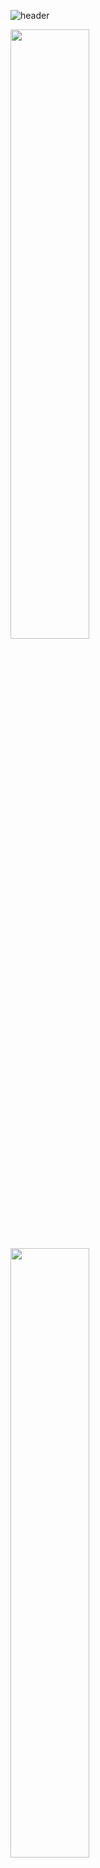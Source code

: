 ![header](https://capsule-render.vercel.app/api?type=wave&height=150&text=Younghun%20👋%20&fontSize=90)

<a href="https://github.com/anuraghazra/github-readme-stats">
  <img align="center" width=50%
       src="https://github-readme-stats.vercel.app/api/pin/?username=youngban&count_private=true&hide=stars,prs&custom_title=younghun's%20Github%20Stats&hide_rank=true&theme=graywhite&repo=github-readme-stats" />
</a>
<a href="https://github.com/anuraghazra/github-readme-stats">
  <img align="center" width=50%
       src="https://github-readme-stats.vercel.app/api/top-langs/?username=youngban&layout=compact" />
</a>

<!--
**youngban/youngban** is a ✨ _special_ ✨ repository because its `README.md` (this file) appears on your GitHub profile.

Here are some ideas to get you started:

- 🔭 I’m currently working on ...
- 🌱 I’m currently learning ...
- 👯 I’m looking to collaborate on ...
- 🤔 I’m looking for help with ...
- 💬 Ask me about ...
- 📫 How to reach me: ...
- 😄 Pronouns: ...
- ⚡ Fun fact: ...
-->
